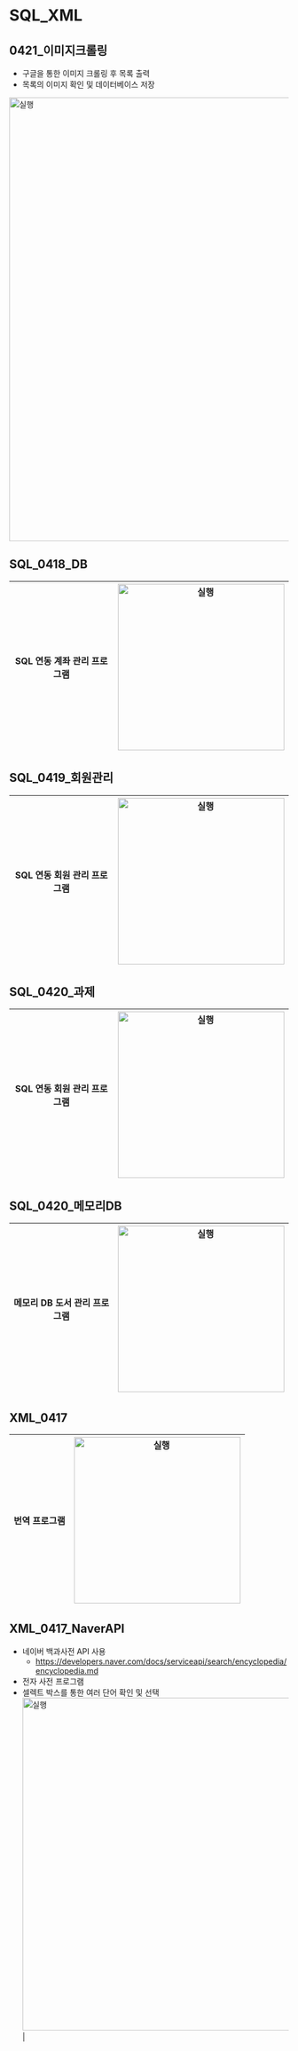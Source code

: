 # SQL_XML

## 0421_이미지크롤링
- 구글을 통한 이미지 크롤링 후 목록 출력
- 목록의 이미지 확인 및 데이터베이스 저장

<img src="https://github.com/jh226/BIT-Academy/assets/136438531/8b1c29fc-fce3-4999-a8ce-b2196bf649df" width="800px" alt="실행">

## SQL_0418_DB
|SQL 연동 계좌 관리 프로그램|<img src="https://github.com/jh226/BIT-Academy/assets/136438531/e00842fe-f9a8-45a9-abe2-4e156f22f9f6" width="300px" alt="실행">|
|:---:|:---:|

## SQL_0419_회원관리
|SQL 연동 회원 관리 프로그램|<img src="https://github.com/jh226/BIT-Academy/assets/136438531/7e8557b3-3d5e-4fa6-b207-ee8ffbe2955b" width="300px" alt="실행">|
|:---:|:---:|

## SQL_0420_과제
|SQL 연동 회원 관리 프로그램|<img src="https://github.com/jh226/BIT-Academy/assets/136438531/1be2eae5-8066-4d95-9c63-de7f4137cdd8" width="300px" alt="실행">|
|:---:|:---:|

## SQL_0420_메모리DB
|메모리 DB 도서 관리 프로그램|<img src="https://github.com/jh226/BIT-Academy/assets/136438531/698ff0a6-c07f-4202-93dd-8194dea45318" width="300px" alt="실행">|
|:---:|:---:|

## XML_0417
|번역 프로그램|<img src="https://github.com/jh226/BIT-Academy/assets/136438531/98c1e2f7-5721-4dcf-8ef5-f47faf36386c" width="300px" alt="실행">|
|:---:|:---:|


## XML_0417_NaverAPI
- 네이버 백과사전 API 사용
  - https://developers.naver.com/docs/serviceapi/search/encyclopedia/encyclopedia.md
- 전자 사전 프로그램
- 셀렉트 박스를 통한 여러 단어 확인 및 선택
<img src="https://github.com/jh226/BIT-Academy/assets/136438531/4a1c2ba6-7e91-4bd0-aee1-ddb864b583a6" width="600px" alt="실행">|
